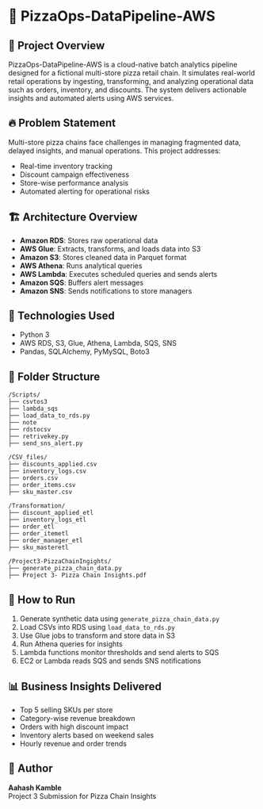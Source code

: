# 🍕 PizzaOps-DataPipeline-AWS

## 📌 Project Overview
PizzaOps-DataPipeline-AWS is a cloud-native batch analytics pipeline designed for a fictional multi-store pizza retail chain. It simulates real-world retail operations by ingesting, transforming, and analyzing operational data such as orders, inventory, and discounts. The system delivers actionable insights and automated alerts using AWS services.

## 🔥 Problem Statement
Multi-store pizza chains face challenges in managing fragmented data, delayed insights, and manual operations. This project addresses:
- Real-time inventory tracking
- Discount campaign effectiveness
- Store-wise performance analysis
- Automated alerting for operational risks

## 🏗️ Architecture Overview
- **Amazon RDS**: Stores raw operational data
- **AWS Glue**: Extracts, transforms, and loads data into S3
- **Amazon S3**: Stores cleaned data in Parquet format
- **AWS Athena**: Runs analytical queries
- **AWS Lambda**: Executes scheduled queries and sends alerts
- **Amazon SQS**: Buffers alert messages
- **Amazon SNS**: Sends notifications to store managers

## 🧰 Technologies Used
- Python 3
- AWS RDS, S3, Glue, Athena, Lambda, SQS, SNS
- Pandas, SQLAlchemy, PyMySQL, Boto3

## 📁 Folder Structure
```
/Scripts/
├── csvtos3
├── lambda_sqs
├── load_data_to_rds.py
├── note
├── rdstocsv
├── retrivekey.py
├── send_sns_alert.py

/CSV_files/
├── discounts_applied.csv
├── inventory_logs.csv
├── orders.csv
├── order_items.csv
├── sku_master.csv

/Transformation/
├── discount_applied_etl
├── inventory_logs_etl
├── order_etl
├── order_itemetl
├── order_manager_etl
├── sku_masteretl

/Project3-PizzaChainIngights/
├── generate_pizza_chain_data.py
├── Project 3- Pizza Chain Insights.pdf
```

## 🚀 How to Run
1. Generate synthetic data using `generate_pizza_chain_data.py`
2. Load CSVs into RDS using `load_data_to_rds.py`
3. Use Glue jobs to transform and store data in S3
4. Run Athena queries for insights
5. Lambda functions monitor thresholds and send alerts to SQS
6. EC2 or Lambda reads SQS and sends SNS notifications

## 📊 Business Insights Delivered
- Top 5 selling SKUs per store
- Category-wise revenue breakdown
- Orders with high discount impact
- Inventory alerts based on weekend sales
- Hourly revenue and order trends

## 👤 Author
**Aahash Kamble**  
Project 3 Submission for Pizza Chain Insights

